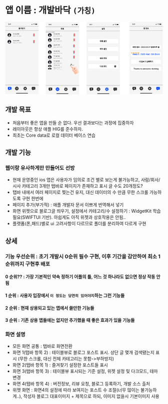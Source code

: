 # 앱 이름 : 개발바닥  `(가칭)`
![최초프로토타입](./Prototype_Toy1.png)

## 개발 목표 

- 처음부터 좋은 앱을 만들 순 없다. 우선 결과보다는 과정에 집중하자 
- 레이아웃은 항상 애플 HIG를 준수하자.
- 최초는 Core data로 로컬 데이터 베이스 연습


## 개발 기능

### 웹이랑 유사하게만 만들어도 선방 
- 현재 운영중인 ios 앱은 사용자가 임의로 조건 별로 보는게 불가능하고, 사람/회사/시사 카테고리 3개만 탭바로 페이지가 존재하고 표시 글 수도 20개정도?
- 탭바 내에서 여러 페이지로 찢는건 유지, 대신 데이터의 수 만큼 무한 스크롤 가능하도록 구현 한번에 
- 페이지 추가(부가적) : 애플 개발자 문서 이쁘게 번역해서 넣기
- 화면 위젯으로 블로그글 띄우기, 설정에서 카테고리/수 설정하기 : WidgetKit 학습 필요(SWIFTUI 기반). 아쉽게도 아직 위젯과 상호작용은 안됨..
- 플랫폼(폰,패드)별로 ui 고려사항이 다르므로 폴더를 분리하여 다르게 구현

## 상세 

### 기능 우선순위 : 초기 개발시 0순위 필수 구현, 이후 기간을 감안하여 최소 1순위까지 구현후 배포

#### 0 순위?? : 가장 기본적인 약속 정하기 어플의 틀, 어느 것 하나라도 없으면 정상 작동 안됨
#### 1 순위 : 사용자 입장에서 `이 정도는 당연히 있어야지`하는 그런 기능들
#### 2 순위 : 현재 상용되고 있는 앱에서 쓸만한 기능들
#### 3 순위 : 기존 상용 앱들에는 없지만 추가했을 때 좋은 효과가 있을 기능들

### 화면 설명

- 모든 화면 공통 : 탭바로 화면전환
- 화면 1(탭바 항목 2) : 테이블뷰로 블로그 포스트 표시. 상단 글 몇개 검색됐는지 표시 (무한 스크롤, 대신 전체 카테고리는 못함->부하방지)
- 화면 2(탭바 항목 1) : 즐겨찾기 설정한 포스트들 표시
- 화면 3(탭바 항목 3) : 테이블뷰 표시되는 기준 설정, 위젯 설정 및 다크모드, 테마 변경
- 화면 4(탭바 항목 4) : 버전정보, 리뷰 요청, 블로그 등록하기, 개발 소스 출처
- 위젯 화면 : 화면4의 설정에 따라 보여지는 포스트 수 조절(너무 많이는 불가능하게..), 작성자 블로그 대표이미지 + 제목으로 하되, 이미지 없을시 기본이미지 사용 
